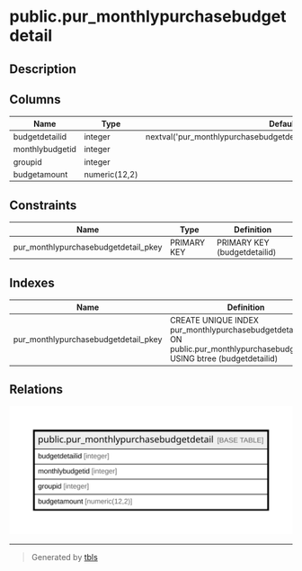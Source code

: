 # public.pur_monthlypurchasebudgetdetail

## Description

## Columns

| Name | Type | Default | Nullable | Children | Parents | Comment |
| ---- | ---- | ------- | -------- | -------- | ------- | ------- |
| budgetdetailid | integer | nextval('pur_monthlypurchasebudgetdetail_budgetdetailid_seq'::regclass) | false |  |  |  |
| monthlybudgetid | integer |  | true |  |  |  |
| groupid | integer |  | true |  |  |  |
| budgetamount | numeric(12,2) |  | true |  |  |  |

## Constraints

| Name | Type | Definition |
| ---- | ---- | ---------- |
| pur_monthlypurchasebudgetdetail_pkey | PRIMARY KEY | PRIMARY KEY (budgetdetailid) |

## Indexes

| Name | Definition |
| ---- | ---------- |
| pur_monthlypurchasebudgetdetail_pkey | CREATE UNIQUE INDEX pur_monthlypurchasebudgetdetail_pkey ON public.pur_monthlypurchasebudgetdetail USING btree (budgetdetailid) |

## Relations

![er](public.pur_monthlypurchasebudgetdetail.svg)

---

> Generated by [tbls](https://github.com/k1LoW/tbls)
